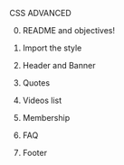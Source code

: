 CSS ADVANCED

0. README and objectives!

1. Import the style

2. Header and Banner

3. Quotes

4. Videos list

5. Membership

6. FAQ

7. Footer